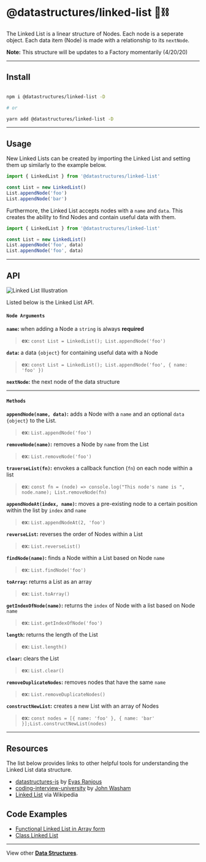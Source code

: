 # @datastructures/linked-list 🦄⛓

The Linked List is a linear structure of Nodes. Each node is a seperate object.
Each data item (Node) is made with a relationship to its `nextNode`.

**Note:** This structure will be updates to a Factory momentarily (4/20/20)

---

## Install

```sh

npm i @datastructures/linked-list -D

# or

yarn add @datastructures/linked-list -D

```

---

## Usage

New Linked Lists can be created by importing the Linked List and setting them up similarly to the example below.

```javascript
import { LinkedList } from '@datastructures/linked-list'

const List = new LinkedList()
List.appendNode('foo')
List.appendNode('bar')
```

Furthermore, the Linked List accepts nodes with a `name` and `data`. This creates the ability to find Nodes and contain useful data with them.

```javascript
import { LinkedList } from '@datastructures/linked-list'

const List = new LinkedList()
List.appendNode('foo', data)
List.appendNode('foo', data)
```

---

## API

![Linked List Illustration](https://jeffry.in/assets/datastructures-ts/linked-list-il.svg)

Listed below is the Linked List API.

#### `Node Arguments`

**`name`:** when adding a Node a `string` is always **required**

> **ex:** `const List = LinkedList(); List.appendNode('foo')`

**`data`:** a data `{object}` for containing useful data with a Node

> **ex:** `const List = LinkedList(); List.appendNode('foo', { name: 'foo' })`

**`nextNode`:** the next node of the data structure

---

#### `Methods`

**`appendNode(name, data)`:** adds a Node with a `name` and an optional `data` `{object}` to the List.

> **ex:** `List.appendNode('foo')`

**`removeNode(name)`:** removes a Node by `name` from the List

> **ex:** `List.removeNode('foo')`

**`traverseList(fn)`:** envokes a callback function (`fn`) on each node within a list

> **ex:** `const fn = (node) => console.log("This node's name is ", node.name); List.removeNode(fn)`

**`appendNodeAt(index, name)`:** moves a pre-existing node to a certain position within the list by `index` and `name`

> **ex:** `List.appendNodeAt(2, 'foo')`

**`reverseList`:** reverses the order of Nodes within a List

> **ex:** `List.reverseList()`

**`findNode(name)`:** finds a Node within a List based on Node `name`

> **ex:** `List.findNode('foo')`

**`toArray`:** returns a List as an array

> **ex:** `List.toArray()`

**`getIndexOfNode(name)`:** returns the `index` of Node with a list based on Node `name`

> **ex:** `List.getIndexOfNode('foo')`

**`length`:** returns the length of the List

> **ex:** `List.length()`

**`clear`:** clears the List

> **ex:** `List.clear()`

**`removeDuplicateNodes`:** removes nodes that have the same `name`

> **ex:** `List.removeDuplicateNodes()`

**`constructNewList`:** creates a new List with an array of Nodes

> **ex:** `const nodes = [{ name: 'foo' }, { name: 'bar' }];List.constructNewList(nodes)`

---

## Resources

The list below provides links to other helpful tools for understanding the Linked List data structure.

- [datastructures-js](https://github.com/datastructures-js/linked-list) by [Eyas Ranjous](https://github.com/eyas-ranjous)
- [coding-interview-university](https://github.com/jwasham/coding-interview-university#linked-lists) by [John Washam](https://github.com/jwasham)
- [Linked List](https://en.wikipedia.org/wiki/Linked_list) via Wikipedia

## Code Examples

- [Functional Linked List in Array form](https://codepen.io/yowainwright/pen/eYmqeWo)
- [Class Linked List](https://codepen.io/yowainwright/pen/gObVeGG)

---

View other [**Data Structures**](../../).
